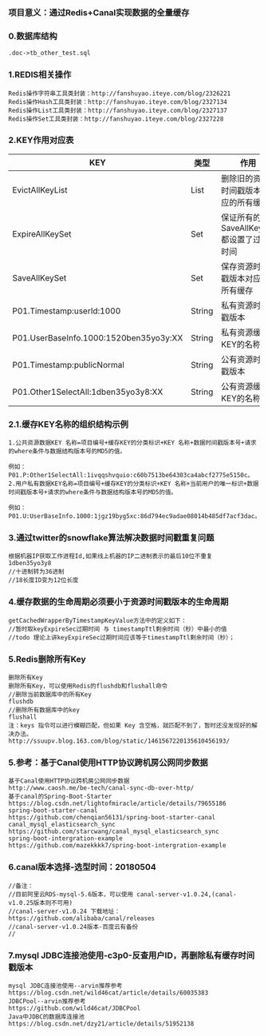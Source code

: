 ### 项目意义：通过Redis+Canal实现数据的全量缓存
### 0.数据库结构
```
.doc->tb_other_test.sql
```
### 1.REDIS相关操作
```
Redis操作字符串工具类封装：http://fanshuyao.iteye.com/blog/2326221
Redis操作Hash工具类封装：http://fanshuyao.iteye.com/blog/2327134
Redis操作List工具类封装：http://fanshuyao.iteye.com/blog/2327137
Redis操作Set工具类封装：http://fanshuyao.iteye.com/blog/2327228
```
### 2.KEY作用对应表
KEY |类型|作用
---|---|---
EvictAllKeyList | List| 删除旧的资源时间戳版本对应的所有缓存
ExpireAllKeySet | Set| 保证所有的SaveAllKeySet都设置了过期时间
SaveAllKeySet | Set| 保存资源时间戳版本对应的所有缓存
P01.Timestamp:userId:1000| String| 私有资源时间戳版本
P01.UserBaseInfo.1000:1520ben35yo3y:XX| String| 私有资源缓存KEY的名称
P01.Timestamp:publicNormal| String| 公有资源时间戳版本
P01.Other1SelectAll:1dben35yo3y8:XX| String| 公有资源缓存KEY的名称
### 2.1.缓存KEY名称的组织结构示例
```
1.公共资源数据KEY 名称=项目编号+缓存KEY的分类标识+KEY 名称+数据时间戳版本号+请求的where条件与数据结构版本号的MD5的值。

例如：P01.P:Other1SelectAll:1ivqqshvquio:c60b7513be64303ca4abcf2775e5150c。
2.用户私有数据KEY名称=项目编号+缓存KEY的分类标识+KEY 名称+当前用户的唯一标识+数据时间戳版本号+请求的where条件与数据结构版本号的MD5的值。

例如：P01.U:UserBaseInfo.1000:1jgz19byg5xc:86d794ec9adae08014b485df7acf3dac。
```
### 3.通过twitter的snowflake算法解决数据时间戳重复问题
```
根据机器IP获取工作进程Id,如果线上机器的IP二进制表示的最后10位不重复
1dben35yo3y8
//十进制转为36进制
//18长度ID变为12位长度
```
### 4.缓存数据的生命周期必须要小于资源时间戳版本的生命周期
```
getCachedWrapperByTimestampKeyValue方法中的定义如下：
//暂时取keyExpireSec过期时间 与 timestampTtl剩余时间（秒）中最小的值
//todo 理论上讲keyExpireSec过期时间应该等于timestampTtl剩余时间（秒）； 
```
### 5.Redis删除所有Key
```
删除所有Key
删除所有Key，可以使用Redis的flushdb和flushall命令
//删除当前数据库中的所有Key
flushdb
//删除所有数据库中的key
flushall
注：keys 指令可以进行模糊匹配，但如果 Key 含空格，就匹配不到了，暂时还没发现好的解决办法。
http://ssuupv.blog.163.com/blog/static/1461567220135610456193/
```
### 5.参考：基于Canal使用HTTP协议跨机房公网同步数据
```
基于Canal使用HTTP协议跨机房公网同步数据
http://www.caosh.me/be-tech/canal-sync-db-over-http/
基于canal的Spring-Boot-Starter
https://blog.csdn.net/lightofmiracle/article/details/79655186
spring-boot-starter-canal
https://github.com/chenqian56131/spring-boot-starter-canal
canal_mysql_elasticsearch_sync
https://github.com/starcwang/canal_mysql_elasticsearch_sync
spring-boot-intergration-example
https://github.com/mazekkkk7/spring-boot-intergration-example
```
### 6.canal版本选择-选型时间：20180504
```
//备注：
//目前阿里云RDS-mysql-5.6版本，可以使用 canal-server-v1.0.24,(canal-v1.0.25版本则不可用)
//canal-server-v1.0.24 下载地址：https://github.com/alibaba/canal/releases
//canal-server-v1.0.24版本-百度云有备份
//
```
### 7.mysql JDBC连接池使用-c3p0-反查用户ID，再删除私有缓存时间戳版本
```
mysql JDBC连接池使用--arvin推荐参考
https://blog.csdn.net/wild46cat/article/details/60035383
JDBCPool--arvin推荐参考
https://github.com/wild46cat/JDBCPool
Java中JDBC的数据库连接池
https://blog.csdn.net/dzy21/article/details/51952138

```